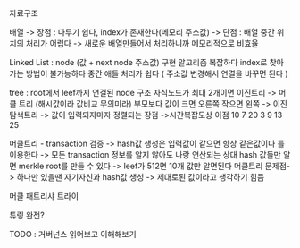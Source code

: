 자료구조

배열 -> 장점 : 다루기 쉽다, index가 존재한다(메모리 주소값)
    -> 단점 : 배열 중간 위치의 처리가 어렵다 -> 새로운 배열만들어서 처리하니까 메모리적으로 비효율

Linked List : node (값 + next node 주소값)
    구현 알고리즘 복잡하다 
    index로 찾아가는 방법이 불가능하다
    중간 애들 처리가 쉽다 ( 주소값 변경해서 연결을 바꾸면 된다 ) 

tree : root에서 leef까지 연결된 node 구조
    자식노드가 최대 2개이면 이진트리 -> 머클 트리 (해시값이라 값비교 무의미라)
    부모보다 값이 크면 오른쪽 작으면 왼쪽 -> 이진탐색트리 -> 값이 입력되자마자 정렬되는 장점 ->시간복잡도상 이점
        10
      7    20
    3  9  13 25

머클트리 - transaction 검증 
            -> hash값 생성은 입력값이 같으면 항상 같은값이다 를 이용한다
            -> 모든 transaction 정보를 알지 않아도 나랑 연산되는 상대 hash 값들만 알면 merkle root를 만들 수 있다
            -> leef가 512면 10개 값만 알면된다
머클트리 문제점-> 하나만 있을땐 자기자신과 hash값 생성 -> 제대로된 값이라고 생각하기 힘듬

머클 패트리샤 트라이

튜링 완전?

TODO : 거버넌스 읽어보고 이해해보기 